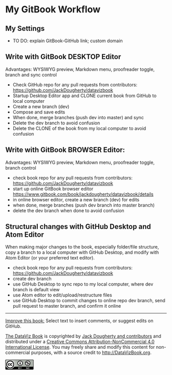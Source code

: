 # My GitBook Workflow

## My Settings
- TO DO: explain GitBook-GitHub link; custom domain

## Write with GitBook DESKTOP Editor
Advantages: WYSIWYG preview, Markdown menu, proofreader toggle, branch and sync control
- Check GitHub repo for any pull requests from contributors: https://github.com/JackDougherty/datavizbook
- Startup Desktop Editor app and CLONE current book from GitHub to local computer
- Create a new branch (dev)
- Compose and save edits 
- When done, merge branches (push dev into master) and sync
- Delete the dev branch to avoid confusion
- Delete the CLONE of the book from my local computer to avoid confusion


## Write with GitBook BROWSER Editor:
Advantages: WYSIWYG preview, Markdown menu, proofreader toggle, branch control
- check book repo for any pull requests from contributors: https://github.com/JackDougherty/datavizbook
- start up online GitBook browser editor https://www.gitbook.com/book/jackdougherty/datavizbook/details
- in online browser editor, create a new branch (dev) for edits
- when done, merge branches (push dev branch into master branch)
- delete the dev branch when done to avoid confusion



## Structural changes with GitHub Desktop and Atom Editor
When making major changes to the book, especially folder/file structure, copy a branch to a local computer with GitHub Desktop, and modify with Atom Editor (or your preferred text editor).
- check book repo for any pull requests from contributors: https://github.com/JackDougherty/datavizbook
- create dev branch
- use GitHub Desktop to sync repo to my local computer, where dev branch is default view
- use Atom editor to edit/upload/restructure files
- use GitHub Desktop to commit changes to online repo dev branch, send pull request to master branch, and confirm it online





---



[Improve this book:](improve.md) Select text to insert comments, or suggest edits on GitHub.

[The DataViz Book](http://datavizbook.org)
is copyrighted by [Jack Dougherty and contributors](../introduction/who.md)
and distributed under a [Creative Commons Attribution-NonCommercial 4.0 International License](http://creativecommons.org/licenses/by-nc/4.0). You may freely share and modify this content for non-commercial purposes, with a source credit to http://DataVizBook.org.

![Creative Commons by-nc image](../cc-by-nc.png)
